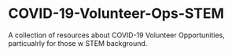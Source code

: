 # COVID-19-Volunteer-Ops-STEM
A collection of resources about COVID-19 Volunteer Opportunities, particualrly for those w STEM background.
